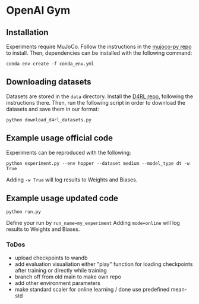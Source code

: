 
# OpenAI Gym

## Installation

Experiments require MuJoCo.
Follow the instructions in the [mujoco-py repo](https://github.com/openai/mujoco-py) to install.
Then, dependencies can be installed with the following command:

```
conda env create -f conda_env.yml
```

## Downloading datasets

Datasets are stored in the `data` directory.
Install the [D4RL repo](https://github.com/rail-berkeley/d4rl), following the instructions there.
Then, run the following script in order to download the datasets and save them in our format:

```
python download_d4rl_datasets.py
```

## Example usage official code

Experiments can be reproduced with the following:

```
python experiment.py --env hopper --dataset medium --model_type dt -w True
```

Adding `-w True` will log results to Weights and Biases.

## Example usage updated code 

```
python run.py 
```
Define your run by `run_name=my_experiment`
Adding `mode=online` will log results to Weights and Biases.

### ToDos
- upload checkpoints to wandb
- add evaluation visualiation either "play" function for loading checkpoints after training or directly while training
- branch off from old main to make own repo
- add other environment parameters
- make standard scaler for online learning / done use predefined mean-std

